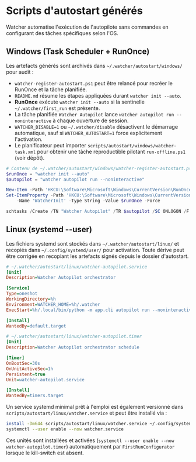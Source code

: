 # Scripts d'autostart générés

Watcher automatise l'exécution de l'autopilote sans commandes en configurant des tâches spécifiques selon l'OS.

## Windows (Task Scheduler + RunOnce)

Les artefacts générés sont archivés dans `~/.watcher/autostart/windows/` pour audit :

- `watcher-register-autostart.ps1` peut être relancé pour recréer le RunOnce et la tâche planifiée.
- `README.md` résume les étapes appliquées durant `watcher init --auto`.
- **RunOnce** exécute `watcher init --auto` si la sentinelle `~/.watcher/first_run` est présente.
- La tâche planifiée `Watcher Autopilot` lance `watcher autopilot run --noninteractive` à chaque ouverture de session.
- `WATCHER_DISABLE=1` ou `~/.watcher/disable` désactivent le démarrage automatique, sauf si `WATCHER_AUTOSTART=1` force explicitement l'activation.
- Le planificateur peut importer `scripts/autostart/windows/watcher-task.xml` pour obtenir une tâche reproductible pilotant `run-offline.ps1` (voir dépôt).

```powershell
# Contenu de ~/.watcher/autostart/windows/watcher-register-autostart.ps1
$runOnce = "watcher init --auto"
$autopilot = "watcher autopilot run --noninteractive"

New-Item -Path 'HKCU:\Software\Microsoft\Windows\CurrentVersion\RunOnce' -Force | Out-Null
Set-ItemProperty -Path 'HKCU:\Software\Microsoft\Windows\CurrentVersion\RunOnce' `
    -Name 'WatcherInit' -Type String -Value $runOnce -Force

schtasks /Create /TN "Watcher Autopilot" /TR $autopilot /SC ONLOGON /F
```

## Linux (systemd --user)

Les fichiers systemd sont stockés dans `~/.watcher/autostart/linux/` et recopiés dans `~/.config/systemd/user/` pour activation.
Toute dérive peut être corrigée en recopiant les artefacts signés depuis le dossier d'autostart.

```ini
# ~/.watcher/autostart/linux/watcher-autopilot.service
[Unit]
Description=Watcher Autopilot orchestrator

[Service]
Type=oneshot
WorkingDirectory=%h
Environment=WATCHER_HOME=%h/.watcher
ExecStart=%h/.local/bin/python -m app.cli autopilot run --noninteractive

[Install]
WantedBy=default.target
```

```ini
# ~/.watcher/autostart/linux/watcher-autopilot.timer
[Unit]
Description=Watcher Autopilot orchestrator schedule

[Timer]
OnBootSec=30s
OnUnitActiveSec=1h
Persistent=true
Unit=watcher-autopilot.service

[Install]
WantedBy=timers.target
```

Un service systemd minimal prêt à l'emploi est également versionné dans `scripts/autostart/linux/watcher.service` et peut être installé via :

```bash
install -Dm644 scripts/autostart/linux/watcher.service ~/.config/systemd/user/watcher.service
systemctl --user enable --now watcher.service
```

Ces unités sont installées et activées (`systemctl --user enable --now watcher-autopilot.timer`) automatiquement par `FirstRunConfigurator` lorsque le kill-switch est absent.
